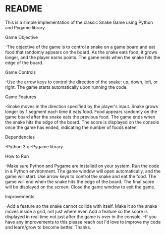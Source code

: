 # README
This is a simple implementation of the classic Snake Game using Python and Pygame library.

Game Objective

-The objective of the game is to control a snake on a game board and eat food that randomly appears on the board. As the snake eats food, it grows longer, 
and the player earns points. The game ends when the snake hits the edge of the board.

Game Controls

-Use the arrow keys to control the direction of the snake: up, down, left, or right.
The game starts automatically upon running the code.

Game Features

-Snake moves in the direction specified by the player's input.
Snake grows longer by 1 segment each time it eats food.
Food appears randomly on the game board after the snake eats the previous food.
The game ends when the snake hits the edge of the board.
The score is displayed on the console once the game has ended, indicating the number of foods eaten.

Dependencies

-Python 3.x
-Pygame library

How to Run

-Make sure Python and Pygame are installed on your system.
Run the code in a Python environment.
The game window will open automatically, and the game will start.
Use arrow keys to control the snake and eat the food.
The game will end when the snake hits the edge of the board.
The final score will be displayed on the screen.
Close the game window to exit the game.

Improvements

-Add a feature so the snake cannot collide with itself.
Make it so the snake moves inside a grid, not just where ever.
Add a feature so the score is displayed in real time not just after the game is over in the console.
-If you have any improvements to this please reach out I'd love to improve my code and learn/grow to become better. Thanks.
